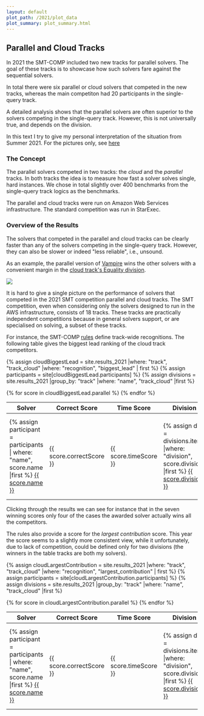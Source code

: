 ```yaml
---
layout: default
plot_path: /2021/plot_data
plot_summary: plot_summary.html
---
```


## Parallel and Cloud Tracks

In 2021 the SMT-COMP included two new tracks for parallel solvers.  The
goal of these tracks is to showcase how such solvers fare against the
sequential solvers.

In total there were six parallel or cloud solvers that competed in the
new tracks, whereas the main competiton had 20 participants in the
single-query track.

A detailed analysis shows that the parallel solvers are often superior
to the solvers competing in the single-query track.  However, this is
not universally true, and depends on the division.

In this text I try to give my personal interpretation of the situation
from Summer 2021.  For the pictures only, see <a href="{{ page.plot_summary }}">here</a>

### The Concept

The parallel solvers competed in two tracks: the *cloud* and the
*parallel* tracks.  In both tracks the idea is to measure how fast a
solver solves single, hard instances.  We chose in total slightly over
400 benchmarks from the single-query track logics as the benchmarks.

The parallel and cloud tracks were run on Amazon Web Services
infrastructure.  The standard competition was run in StarExec.

### <a name="overview"></a> Overview of the Results

The solvers that competed in the parallel and cloud tracks can be
clearly faster than any of the solvers competing in the single-query
track.  However, they can also be slower or indeed "less reliable",
i.e., unsound.

As an example, the parallel version of
[Vampire](participants/vampire-parallel.html) wins the other solvers
with a convenient margin in the [cloud track's Equality
division](results/equality-cloud.html).

<img src="{{ page.plot_path }}/cloud_Equality.svg"/>

It is hard to give a single picture on the performance of solvers that
competed in the 2021 SMT competition parallel and cloud tracks. The SMT
competition, even when considering only the solvers designed to run in
the AWS infrastructure, consists of 18 tracks.  These tracks are
practically independent competitions because in general solvers support,
or are specialised on solving, a subset of these tracks.

For instance, the SMT-COMP [rules](rules.pdf) define track-wide
recognitions.  The following table gives the biggest lead ranking of the
cloud track competitors.

{% assign cloudBiggestLead = site.results_2021 |where: "track", "track_cloud" |where: "recognition", "biggest_lead" | first %}
{% assign participants = site[cloudBiggestLead.participants] %}
{% assign divisions = site.results_2021 |group_by: "track" |where: "name", "track_cloud" |first %}

<table id = "cloud-biggest-lead" class="result sorted">
<thead>
<tr>
<th>Solver</th>
<th>Correct Score</th>
<th>Time Score</th>
<th>Division</th>
<th>Plot</th>
</tr>
</thead>
{% for score in cloudBiggestLead.parallel %}
<tr>
<td>
    {% assign participant = participants | where: "name", score.name |first %}
<a href="{{ participant.url }}">{{ score.name }}</a>
</td>
<td>{{ score.correctScore }}</td>
<td>{{ score.timeScore }}</td>
<td>
    {% assign div = divisions.items |where: "division", score.division |first %}
<a href="{{ div.url }}">{{ score.division }}</a>
</td>
<td>
    {% assign plot = site.plots_2021 |where: "track", "cloud" |where: "division", score.division |first %}
<a href="{{  plot.url }}">{{ plot.name }}</a>
</td>
</tr>
{% endfor %}
</table>

Clicking through the results we can see for instance that in the seven
winning scores only four of the cases the awarded solver actually wins
all the competitors.

<p>

The rules also provide a score for the <em>largest contribution</em>
score. This year the score seems to a slightly more consistent view,
while it unfortunately, due to lack of competition, could be defined
only for two divisions (the winners in the table tracks are both my
solvers).

{% assign cloudLargestContribution = site.results_2021 |where: "track", "track_cloud" |where: "recognition", "largest_contribution" | first %}
{% assign participants = site[cloudLargestContribution.participants] %}
{% assign divisions = site.results_2021 |group_by: "track" |where: "name", "track_cloud" |first %}

<table id = "cloud-largest-contribution" class="result sorted">
<thead>
<tr>
<th>Solver</th>
<th>Correct Score</th>
<th>Time Score</th>
<th>Division</th>
<th>Plot</th>
</tr>
</thead>
{% for score in cloudLargestContribution.parallel %}
<tr>
<td>
    {% assign participant = participants | where: "name", score.name |first %}
<a href="{{ participant.url }}">{{ score.name }}</a>
</td>
<td>{{ score.correctScore }}</td>
<td>{{ score.timeScore }}</td>
<td>
    {% assign div = divisions.items |where: "division", score.division |first %}
<a href="{{ div.url }}">{{ score.division }}</a>
</td>
<td>
    {% assign plot = site.plots_2021 |where: "track", "cloud" |where: "division", score.division |first %}
<a href="{{  plot.url }}">{{ plot.name }}</a>
</td>
</tr>
{% endfor %}
</table>


